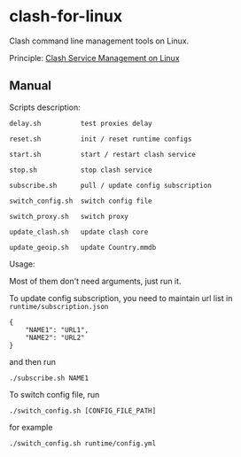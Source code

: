 # clash-for-linux

 Clash command line management tools on Linux.

Principle: [Clash Service Management on Linux](https://dodowhat.github.io/blog/posts/clash-service-management-on-linux/)

## Manual

Scripts description:

    delay.sh          test proxies delay

    reset.sh          init / reset runtime configs

    start.sh          start / restart clash service

    stop.sh           stop clash service

    subscribe.sh      pull / update config subscription

    switch_config.sh  switch config file

    switch_proxy.sh   switch proxy

    update_clash.sh   update clash core

    update_geoip.sh   update Country.mmdb
    
Usage:

Most of them don't need arguments, just run it.

To update config subscription, you need to maintain url list in `runtime/subscription.json`

    {
        "NAME1": "URL1",
        "NAME2": "URL2"
    }
    
and then run

    ./subscribe.sh NAME1
    
To switch config file, run

    ./switch_config.sh [CONFIG_FILE_PATH]
    
for example

    ./switch_config.sh runtime/config.yml